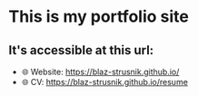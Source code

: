 # This is my portfolio site

## It's accessible at this url:

* :globe_with_meridians: Website: https://blaz-strusnik.github.io/
* :globe_with_meridians: CV: https://blaz-strusnik.github.io/resume
